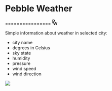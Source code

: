 # Pebble Weather
================
![](https://github.com/karcio/pebbleWeather/blob/master/resources/images/weather_screenshot.png)

Simple information about weather in selected city:
- city name
- degrees in Celsius
- sky state
- humidity
- pressure
- wind speed
- wind direction


![](https://github.com/karcio/pebbleWeather/blob/master/screenshot.png)
